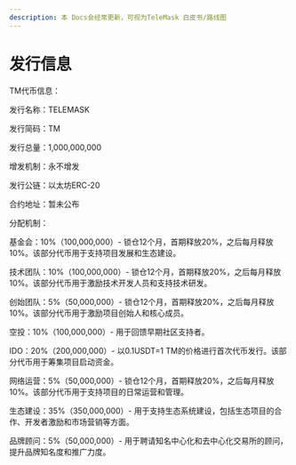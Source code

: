 ```yaml
---
description: 本 Docs会经常更新，可视为TeleMask 白皮书/路线图
---
```


# 发行信息







TM代币信息：

发行名称：TELEMASK&#x20;

发行简码：TM&#x20;

发行总量：1,000,000,000&#x20;

增发机制：永不增发&#x20;

发行公链：以太坊ERC-20&#x20;

合约地址：暂未公布



分配机制：

基金会：10%（100,000,000）- 锁仓12个月，首期释放20%，之后每月释放10%。该部分代币用于支持项目发展和生态建设。

技术团队：10%（100,000,000）- 锁仓12个月，首期释放20%，之后每月释放10%。该部分代币用于激励技术开发人员和支持技术研发。

创始团队：5%（50,000,000）- 锁仓12个月，首期释放20%，之后每月释放10%。该部分代币用于激励项目创始人和核心成员。

空投：10%（100,000,000）- 用于回馈早期社区支持者。

IDO：20%（200,000,000）- 以0.1USDT=1 TM的价格进行首次代币发行。该部分代币用于筹集项目启动资金。

网络运营：5%（50,000,000）- 锁仓12个月，首期释放20%，之后每月释放10%。该部分代币用于支持项目的日常运营和管理。

生态建设：35%（350,000,000）- 用于支持生态系统建设，包括生态项目的合作、开发者激励和市场营销等方面。

品牌顾问：5%（50,000,000）- 用于聘请知名中心化和去中心化交易所的顾问，提升品牌知名度和推广力度。
